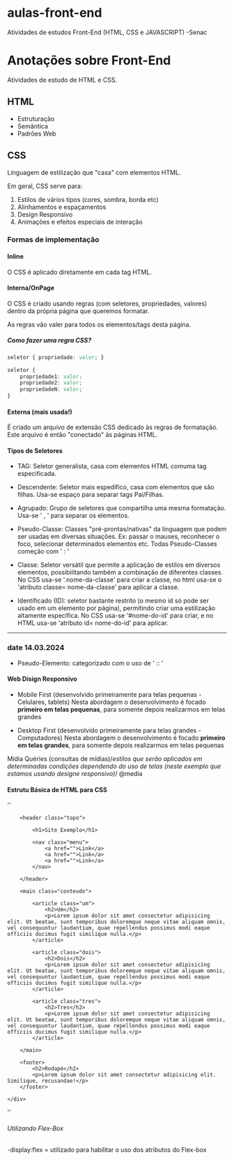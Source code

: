 # aulas-front-end
 Atividades de estudos Front-End (HTML, CSS e JAVASCRIPT) -Senac

 # Anotações sobre Front-End

Atividades de estudo de HTML e CSS.

## HTML

- Estruturação
- Semântica
- Padrões Web

## CSS

Linguagem de estilização que "casa" com elementos HTML.

Em geral, CSS serve para:

1. Estilos de vários tipos (cores, sombra, borda etc)
2. Alinhamentos e espaçamentos
3. Design Responsivo
4. Animações e efeitos especiais de interação

### Formas de implementação

#### Inline

O CSS é aplicado diretamente em cada tag HTML.

#### Interna/OnPage

O CSS é criado usando regras (com seletores, propriedades, valores) dentro da própria página que queremos formatar.

As regras vão valer para todos os elementos/tags desta página.

##### Como fazer uma regra CSS?
```css
seletor { propriedade: valor; }

seletor {
    propriedade1: valor;
    propriedade2: valor;
    propriedadeN: valor;
}
```
#### Externa (mais usada!)

É criado um arquivo de extensão CSS dedicado às regras de formatação. Este arquivo é então "conectado" às páginas HTML.


#### Tipos de Seletores 

- TAG: Seletor generalista, casa com elementos HTML comuma tag especificada.

- Descendente: Seletor mais espedífico, casa com elementos que são filhas. Usa-se espaço para separar tags Pai/Filhas.

- Agrupado: Grupo de seletores que compartilha uma mesma formatação. Usa-se ' , ' para separar os elementos.

- Pseudo-Classe: Classes "pré-prontas/nativas" da linguagem que podem ser usadas em diversas situações. Ex: passar o mauses, reconhecer o foco, selecionar determinados elementos etc. Todas Pseudo-Classes começão com ' : '

- Classe: Seletor versátil que permite a aplicação de estilos em diversos elementos, possibilitando também a combinação de diferentes classes. No CSS usa-se '.nome-da-classe' para criar a classe, no html usa-se o 'atributo classe= nome-da-classe' para aplicar a classe.

- Identificado (ID): seletor bastante restrito (o mesmo id só pode ser usado em um elemento por página), permitindo criar uma estilização altamente específica. No CSS usa-se '#nome-do-id' para criar, e no HTML usa-se 'atributo id= nome-do-id' para aplicar.

*****************************************************************************************

### date 14.03.2024

- Pseudo-Elemento: categorizado com o uso de ' :: '

#### Web Disign Responsivo

- Mobile First (desenvolvido primeiramente para telas pequenas - Celulares, tablets)
        Nesta abordagem o desenvolvimento é focado <b>primeiro em telas pequenas</b>, para somente depois realizarmos em telas grandes


- Desktop First (desenvolvido primeiramente para telas grandes - Computadores) 
        Nesta abordagem o desenvolvimento é focado <b>primeiro em telas grandes</b>, para somente depois realizarmos em telas pequenas


Mídia Quéries (consultas de mídias)/*estilos que serão aplicados em determinadas condições dependendo do uso de telas (neste exemplo que estamos usando designe responsivo)*/
    @media 


#### Estrutu Básica de HTML para CSS ####


''<!DOCTYPE html>
<html lang="pt-br">

<head>
    <meta charset="UTF-8">
    <meta name="viewport" content="width=device-width, initial-scale=1.0">
    <title>Layout Responsivo</title>
</head>

<body>
    <div class="container">

        <header class="topo">

            <h1>Site Exemplo</h1>

            <nav class="menu">
                <a href="">Link</a>
                <a href="">Link</a>
                <a href="">Link</a>
            </nav>

        </header>

        <main class="conteudo">

            <article class="um">
                <h2>Um</h2>
                <p>Lorem ipsum dolor sit amet consectetur adipisicing elit. Ut beatae, sunt temporibus doloremque neque vitae aliquam omnis, vel consequuntur laudantium, quae repellendus possimus modi eaque officiis ducimus fugit similique nulla.</p>
            </article>

            <article class="dois">
                <h2>Dois</h2>
                <p>Lorem ipsum dolor sit amet consectetur adipisicing elit. Ut beatae, sunt temporibus doloremque neque vitae aliquam omnis, vel consequuntur laudantium, quae repellendus possimus modi eaque officiis ducimus fugit similique nulla.</p>
            </article>

            <article class="tres">
                <h2>Tres</h2>
                <p>Lorem ipsum dolor sit amet consectetur adipisicing elit. Ut beatae, sunt temporibus doloremque neque vitae aliquam omnis, vel consequuntur laudantium, quae repellendus possimus modi eaque officiis ducimus fugit similique nulla.</p>
            </article>

        </main>

        <footer>
            <h2>Rodapé</h2>
            <p>Lorem ipsum dolor sit amet consectetur adipisicing elit. Similique, recusandae!</p>
        </footer>
        
    </div>
</body>

</html>''


###### Utilizando Flex-Box ######

-display:flex = utilizado para habilitar o uso dos atributos do Flex-box


